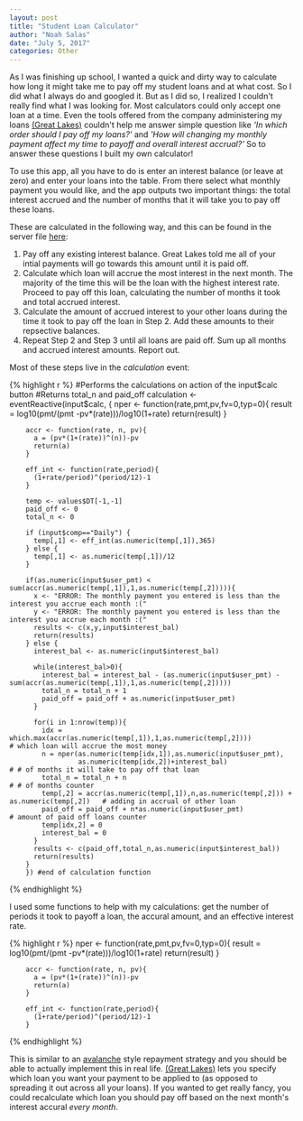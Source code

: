```yaml
---
layout: post
title: "Student Loan Calculator"
author: "Noah Salas"
date: "July 5, 2017"
categories: Other
---
```


As I was finishing up school, I wanted a quick and dirty way to
calculate how long it might take me to pay off my student loans and at
what cost. So I did what I always do and googled it. But as I did so, I
realized I couldn't really find what I was looking for. Most calculators
could only accept one loan at a time. Even the tools offered from the
company administering my loans [(Great
Lakes)](https://www.mygreatlakes.org/) couldn't help me answer simple
question like *'In which order should I pay off my loans?'* and *'How
will changing my monthly payment affect my time to payoff and overall
interest accrual?'* So to answer these questions I built my own
calculator!

To use this app, all you have to do is enter an interest balance (or
leave at zero) and enter your loans into the table. From there select
what monthly payment you would like, and the app outputs two important
things: the total interest accrued and the number of months that it will
take you to pay off these loans.

These are calculated in the following way, and this can be found in the
server file [here](link%20to%20code%20files):

1.  Pay off any existing interest balance. Great Lakes told me all of
    your intial payments will go towards this amount until it is paid
    off.
2.  Calculate which loan will accrue the most interest in the next
    month. The majority of the time this will be the loan with the
    highest interest rate. Proceed to pay off this loan, calculating the
    number of months it took and total accrued interest.
3.  Calculate the amount of accrued interest to your other loans during
    the time it took to pay off the loan in Step 2. Add these amounts to
    their repsective balances.
4.  Repeat Step 2 and Step 3 until all loans are paid off. Sum up all
    months and accrued interest amounts. Report out.

Most of these steps live in the *calculation* event:

{% highlight r %}
    #Performs the calculations on action of the input$calc button
    #Returns total_n and paid_off
      calculation <- eventReactive(input$calc, {
        nper <- function(rate,pmt,pv,fv=0,typ=0){
          result = log10(pmt/(pmt -pv*(rate)))/log10(1+rate)
          return(result)
        }
        
        accr <- function(rate, n, pv){
          a = (pv*(1+(rate))^(n))-pv
          return(a)
        }
        
        eff_int <- function(rate,period){
          (1+rate/period)^(period/12)-1
        }
        
        temp <- values$DT[-1,-1]
        paid_off <- 0
        total_n <- 0
        
        if (input$comp=="Daily") {
          temp[,1] <- eff_int(as.numeric(temp[,1]),365)
        } else {
          temp[,1] <- as.numeric(temp[,1])/12
        }
        
        if(as.numeric(input$user_pmt) < sum(accr(as.numeric(temp[,1]),1,as.numeric(temp[,2])))){
          x <- "ERROR: The monthly payment you entered is less than the interest you accrue each month :("
          y <- "ERROR: The monthly payment you entered is less than the interest you accrue each month :("
          results <- c(x,y,input$interest_bal)
          return(results)
        } else {
          interest_bal <- as.numeric(input$interest_bal)
          
          while(interest_bal>0){
            interest_bal = interest_bal - (as.numeric(input$user_pmt) - sum(accr(as.numeric(temp[,1]),1,as.numeric(temp[,2]))))
            total_n = total_n + 1
            paid_off = paid_off + as.numeric(input$user_pmt)
          }
          
          for(i in 1:nrow(temp)){
            idx = which.max(accr(as.numeric(temp[,1]),1,as.numeric(temp[,2])))                    # which loan will accrue the most money
            n = nper(as.numeric(temp[idx,1]),as.numeric(input$user_pmt),
                     as.numeric(temp[idx,2])+interest_bal)                                        # # of months it will take to pay off that loan
            total_n = total_n + n                                                                 # # of months counter
            temp[,2] = accr(as.numeric(temp[,1]),n,as.numeric(temp[,2])) + as.numeric(temp[,2])   # adding in accrual of other loan
            paid_off = paid_off + n*as.numeric(input$user_pmt)                                    # amount of paid off loans counter
            temp[idx,2] = 0
            interest_bal = 0
          }
          results <- c(paid_off,total_n,as.numeric(input$interest_bal))
          return(results)
        }
        }) #end of calculation function
{% endhighlight %}

I used some functions to help with my calculations: get the number of
periods it took to payoff a loan, the accural amount, and an effective
interest rate.

{% highlight r %}
        nper <- function(rate,pmt,pv,fv=0,typ=0){
          result = log10(pmt/(pmt -pv*(rate)))/log10(1+rate)
          return(result)
        }
        
        accr <- function(rate, n, pv){
          a = (pv*(1+(rate))^(n))-pv
          return(a)
        }
        
        eff_int <- function(rate,period){
          (1+rate/period)^(period/12)-1
        }
{% endhighlight %}

This is similar to an
[avalanche](http://www.investopedia.com/terms/d/debt-avalanche.asp)
style repayment strategy and you should be able to actually implement
this in real life. [(Great Lakes)](https://www.mygreatlakes.org/) lets
you specify which loan you want your payment to be applied to (as
opposed to spreading it out across all your loans). If you wanted to get
really fancy, you could recalculate which loan you should pay off based
on the next month's interest accural *every month*.
